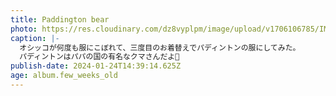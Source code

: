 ```yaml
---
title: Paddington bear
photo: https://res.cloudinary.com/dz8vyplpm/image/upload/v1706106785/IMG_8327_s4slvm.jpg
caption: |-
  オシッコが何度も服にこぼれて、三度目のお着替えでパディントンの服にしてみた。
  パディントンはパパの国の有名なクマさんだよ🐻
publish-date: 2024-01-24T14:39:14.625Z
age: album.few_weeks_old
---
```

